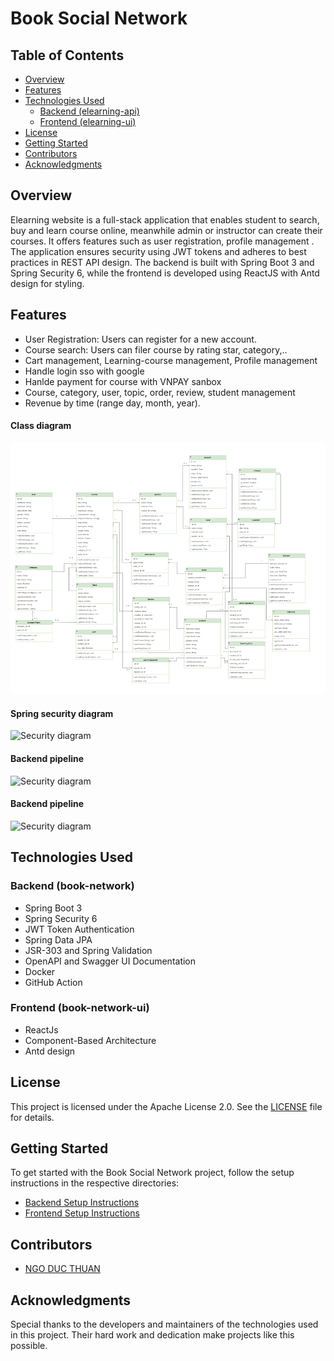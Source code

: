 # Book Social Network

## Table of Contents

- [Overview](#overview)
- [Features](#features)
- [Technologies Used](#technologies-used)
    - [Backend (elearning-api)](#backend-book-social-network)
    - [Frontend (elearning-ui)](#frontend-book-social-network-ui)
- [License](#license)
- [Getting Started](#getting-started)
- [Contributors](#contributors)
- [Acknowledgments](#acknowledgments)

## Overview

Elearning website is a full-stack application that enables student to search, buy and learn course online, meanwhile admin or instructor can create their courses. It offers features such as user registration, profile management . The application ensures security using JWT tokens and adheres to best practices in REST API design. The backend is built with Spring Boot 3 and Spring Security 6, while the frontend is developed using ReactJS with Antd design for styling.

## Features

- User Registration: Users can register for a new account.
- Course search: Users can filer course by rating star, category,..
- Cart management, Learning-course management, Profile management
- Handle login sso with google
- Hanlde payment for course with VNPAY sanbox
- Course, category, user, topic, order, review, student management
- Revenue by time (range day, month, year).
  

#### Class diagram
![Class diagram](screenshots/class-diagram.png)

#### Spring security diagram
![Security diagram](screenshots/security.png)

#### Backend pipeline
![Security diagram](screenshots/be-pipeline.png)

#### Backend pipeline
![Security diagram](screenshots/fe-pipeline.png)

## Technologies Used

### Backend (book-network)

- Spring Boot 3
- Spring Security 6
- JWT Token Authentication
- Spring Data JPA
- JSR-303 and Spring Validation
- OpenAPI and Swagger UI Documentation
- Docker
- GitHub Action

### Frontend (book-network-ui)

- ReactJs
- Component-Based Architecture
- Antd design

## License

This project is licensed under the Apache License 2.0. See the [LICENSE](LICENSE) file for details.

## Getting Started

To get started with the Book Social Network project, follow the setup instructions in the respective directories:

- [Backend Setup Instructions](/book-network/README.md)
- [Frontend Setup Instructions](book-network-ui/README.md)

## Contributors

- [NGO DUC THUAN](https://github.com/guma2k2)

## Acknowledgments

Special thanks to the developers and maintainers of the technologies used in this project. Their hard work and dedication make projects like this possible.
